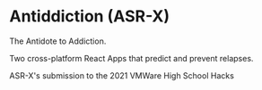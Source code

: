 # Antiddiction (ASR-X)

The Antidote to Addiction.

Two cross-platform React Apps that predict and prevent relapses.

ASR-X's submission to the 2021 VMWare High School Hacks

